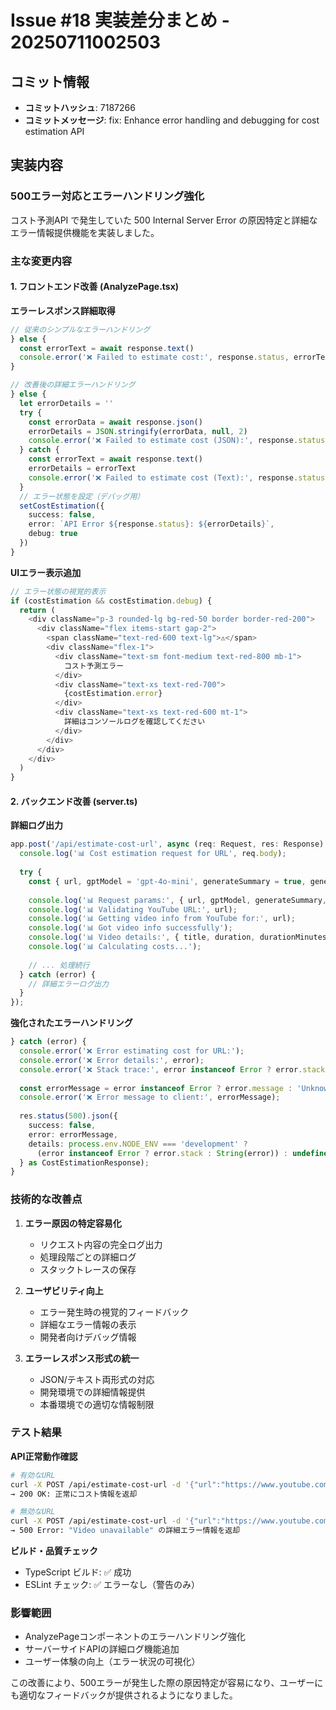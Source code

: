 # Issue #18 実装差分まとめ - 20250711002503

## コミット情報
- **コミットハッシュ**: 7187266
- **コミットメッセージ**: fix: Enhance error handling and debugging for cost estimation API

## 実装内容

### 500エラー対応とエラーハンドリング強化
コスト予測API で発生していた 500 Internal Server Error の原因特定と詳細なエラー情報提供機能を実装しました。

### 主な変更内容

#### 1. フロントエンド改善 (AnalyzePage.tsx)

**エラーレスポンス詳細取得**
```typescript
// 従来のシンプルなエラーハンドリング
} else {
  const errorText = await response.text()
  console.error('❌ Failed to estimate cost:', response.status, errorText)
}

// 改善後の詳細エラーハンドリング
} else {
  let errorDetails = ''
  try {
    const errorData = await response.json()
    errorDetails = JSON.stringify(errorData, null, 2)
    console.error('❌ Failed to estimate cost (JSON):', response.status, errorData)
  } catch {
    const errorText = await response.text()
    errorDetails = errorText
    console.error('❌ Failed to estimate cost (Text):', response.status, errorText)
  }
  // エラー状態を設定（デバッグ用）
  setCostEstimation({
    success: false,
    error: `API Error ${response.status}: ${errorDetails}`,
    debug: true
  })
}
```

**UIエラー表示追加**
```typescript
// エラー状態の視覚的表示
if (costEstimation && costEstimation.debug) {
  return (
    <div className="p-3 rounded-lg bg-red-50 border border-red-200">
      <div className="flex items-start gap-2">
        <span className="text-red-600 text-lg">⚠️</span>
        <div className="flex-1">
          <div className="text-sm font-medium text-red-800 mb-1">
            コスト予測エラー
          </div>
          <div className="text-xs text-red-700">
            {costEstimation.error}
          </div>
          <div className="text-xs text-red-600 mt-1">
            詳細はコンソールログを確認してください
          </div>
        </div>
      </div>
    </div>
  )
}
```

#### 2. バックエンド改善 (server.ts)

**詳細ログ出力**
```typescript
app.post('/api/estimate-cost-url', async (req: Request, res: Response) => {
  console.log('📊 Cost estimation request for URL', req.body);
  
  try {
    const { url, gptModel = 'gpt-4o-mini', generateSummary = true, generateArticle = false } = req.body;
    
    console.log('📊 Request params:', { url, gptModel, generateSummary, generateArticle });
    console.log('📊 Validating YouTube URL:', url);
    console.log('📊 Getting video info from YouTube for:', url);
    console.log('📊 Got video info successfully');
    console.log('📊 Video details:', { title, duration, durationMinutes });
    console.log('📊 Calculating costs...');
    
    // ... 処理続行
  } catch (error) {
    // 詳細エラーログ出力
  }
});
```

**強化されたエラーハンドリング**
```typescript
} catch (error) {
  console.error('❌ Error estimating cost for URL:');
  console.error('❌ Error details:', error);
  console.error('❌ Stack trace:', error instanceof Error ? error.stack : 'No stack trace');
  
  const errorMessage = error instanceof Error ? error.message : 'Unknown error during cost estimation';
  console.error('❌ Error message to client:', errorMessage);
  
  res.status(500).json({
    success: false,
    error: errorMessage,
    details: process.env.NODE_ENV === 'development' ? 
      (error instanceof Error ? error.stack : String(error)) : undefined
  } as CostEstimationResponse);
}
```

### 技術的な改善点

1. **エラー原因の特定容易化**
   - リクエスト内容の完全ログ出力
   - 処理段階ごとの詳細ログ
   - スタックトレースの保存

2. **ユーザビリティ向上**
   - エラー発生時の視覚的フィードバック
   - 詳細なエラー情報の表示
   - 開発者向けデバッグ情報

3. **エラーレスポンス形式の統一**
   - JSON/テキスト両形式の対応
   - 開発環境での詳細情報提供
   - 本番環境での適切な情報制限

### テスト結果

**API正常動作確認**
```bash
# 有効なURL
curl -X POST /api/estimate-cost-url -d '{"url":"https://www.youtube.com/watch?v=dQw4w9WgXcQ"}'
→ 200 OK: 正常にコスト情報を返却

# 無効なURL
curl -X POST /api/estimate-cost-url -d '{"url":"https://www.youtube.com/watch?v=invalid"}'  
→ 500 Error: "Video unavailable" の詳細エラー情報を返却
```

**ビルド・品質チェック**
- TypeScript ビルド: ✅ 成功
- ESLint チェック: ✅ エラーなし（警告のみ）

### 影響範囲
- AnalyzePageコンポーネントのエラーハンドリング強化
- サーバーサイドAPIの詳細ログ機能追加
- ユーザー体験の向上（エラー状況の可視化）

この改善により、500エラーが発生した際の原因特定が容易になり、ユーザーにも適切なフィードバックが提供されるようになりました。